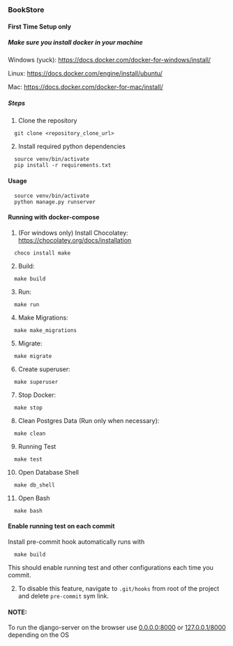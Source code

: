 ### BookStore

#### First Time Setup only

##### Make sure you install docker in your machine

Windows (yuck): https://docs.docker.com/docker-for-windows/install/

Linux: https://docs.docker.com/engine/install/ubuntu/

Mac: https://docs.docker.com/docker-for-mac/install/

##### Steps

1. Clone the repository

```
  git clone <repository_clone_url>
```

2. Install required python dependencies
```
  source venv/bin/activate
  pip install -r requirements.txt
```

#### Usage

```
  source venv/bin/activate
  python manage.py runserver
```

#### Running with docker-compose

1. (For windows only) Install Chocolatey: https://chocolatey.org/docs/installation
```
  choco install make
```

2. Build:
```
  make build
```

3. Run:
```
  make run
```

4. Make Migrations:
```
  make make_migrations
```

5. Migrate:
```
  make migrate
```

6. Create superuser:
```
  make superuser
```

7. Stop Docker:
```
  make stop
```

8. Clean Postgres Data (Run only when necessary):
```
  make clean
```

9. Running Test
```
  make test
```

10. Open Database Shell
```
  make db_shell
```

11. Open Bash
```
  make bash
```

#### Enable running test on each commit
Install pre-commit hook automatically runs with
```
  make build
```
This should enable running test and other configurations each time you commit.

2. To disable this feature, navigate to `.git/hooks` from root of the project and delete `pre-commit` sym link.

#### NOTE:

To run the django-server on the browser use [0.0.0.0:8000](http://0.0.0.0:8000/) or [127.0.0.1/8000](http://127.0.0.1:8000/) depending on the OS
